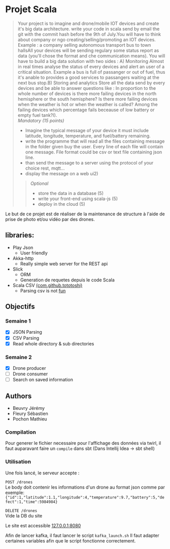 # Projet Scala

>Your project is to imagine and drone/mobile IOT devices and create it's big data architecture.
   write your code in scala send by email the git with the commit hash before the 9th of July.You will have to think about company or ngo creating/selling/promoting an IOT devices.
   Example : a company selling autonomous transport bus to town hallsAll your devices will be sending regulary some status report as data (you'll chose the format and che communication means).
   You will have to build a big data solution with two sides :
   A) Monitoring
   Almost in real times analyse the status of every devices and alert an user of a critical situation.
   Example a bus is full of passanger or out of fuel, thus it's anable to provides a good services to passangers waiting at the next bus stop.B) Storing and analytics
   Store  all the data send by every devices and be able to answer questions like :
   In proportion to the whole number of devices is there more failing devices in the north hemisphere or the south hemisphere?
   Is there more failing devices when the weather is hot or when the weather is called?
   Among the failing devices which percentage fails beceause of low battery or empty fuel tank?I).  
>   *Mandatory (15 points)*
>   - Imagine the typical message of your device it must include latitude, longitude, temperature, and fuel/battery remaining.
>   - write the programme that will read all the files containing message in the folder given buy the user. Every line of each file will contain one message. File format could be csv or text file containing json line.
>   - than send the message to a server using the protocol of your choice rest, mqtt…
>   - display the message on a web ui2) 
>>*Optional*
>>   - store the data in a database (5)
>>   - write your front-end using scala-js (5)
> >  - deploy in the cloud (5)

Le but de ce projet est de réaliser de la maintenance de structure à l'aide de prise de photo et/ou vidéo par des drones.


## libraries:  
- Play Json
    - User friendly
- Akka-http
    - Really simple web server for the REST api
- Slick
    - ORM
    - Generation de requetes depuis le code Scala
- Scala CSV [(com.github.tototoshi)](https://github.com/tototoshi/scala-csv)
    - Parsing csv is not [fun](https://sebsauvage.net/wiki/doku.php?id=csv&fbclid=IwAR2PBtYwuMd9BZO35JTju_qFczLFkD6eOsFQ4kcY0YgsPaOXhJninyEkGqga)


## Objectifs

### Semaine 1
- [X] JSON Parsing
- [X] CSV Parsing
- [X] Read whole directory & sub directories

### Semaine 2
- [X] Drone producer
- [ ] Drone consumer
- [ ] Search on saved information

## Authors
- Beuvry Jérémy
- Fleury Sébastien
- Pochon Mathieu

### Compilation

Pour generer le fichier necessaire pour l'affichage des données via twirl,
il faut auparavant faire un `compile` dans sbt (Dans Intellij Idea -> sbt shell)

### Utilisation

Une fois lancé, le serveur accepte :  
  
```POST /drones```  
Le body doit contenir les informations d'un drone au format json comme par exemple:  
```{"id":1,"latitude":1.1,"longitude":4,"temperature":9.7,"battery":5,"defect":1,"time":5984984}```
 
```DELETE /drones```  
Vide la DB du site

Le site est accessible [127.0.0.1:8080](127.0.0.1:8080)

Afin de lancer kafka, il faut lancer le script
```kafka_launch.sh```
Il faut adapter certaines variables afin que le script fonctionne correctement.